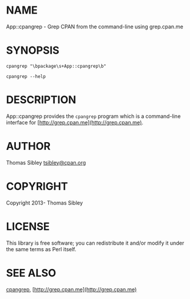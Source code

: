 # NAME

App::cpangrep - Grep CPAN from the command-line using grep.cpan.me

# SYNOPSIS

    cpangrep "\bpackage\s+App::cpangrep\b"

    cpangrep --help

# DESCRIPTION

App::cpangrep provides the `cpangrep` program which is a command-line
interface for [http://grep.cpan.me](http://grep.cpan.me).

# AUTHOR

Thomas Sibley <tsibley@cpan.org>

# COPYRIGHT

Copyright 2013- Thomas Sibley

# LICENSE

This library is free software; you can redistribute it and/or modify
it under the same terms as Perl itself.

# SEE ALSO

[cpangrep](https://metacpan.org/pod/cpangrep), [http://grep.cpan.me](http://grep.cpan.me)
